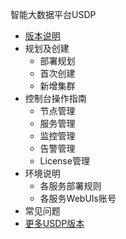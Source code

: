 智能大数据平台USDP



* [版本说明](usdpdc/1.0.x/release_notes)
* 规划及创建
  * 部署规划
  * 首次创建
  * 新增集群
* 控制台操作指南
  * 节点管理
  * 服务管理
  * 监控管理
  * 告警管理
  * License管理
* 环境说明
  * 各服务部署规则
  * 各服务WebUIs账号
* 常见问题 
* [更多USDP版本](/usdpdc/general/version_list)

